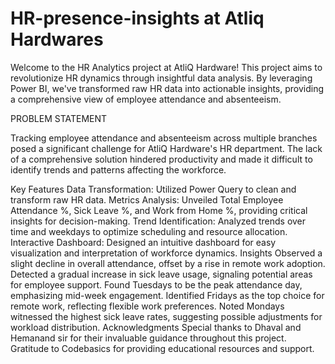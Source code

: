 # HR-presence-insights at Atliq Hardwares
Welcome to the HR Analytics project at AtliQ Hardware! This project aims to revolutionize HR dynamics through insightful data analysis. By leveraging Power BI, we've transformed raw HR data into actionable insights, providing a comprehensive view of employee attendance and absenteeism.

PROBLEM STATEMENT

Tracking employee attendance and absenteeism across multiple branches posed a significant challenge for AtliQ Hardware's HR department. The lack of a comprehensive solution hindered productivity and made it difficult to identify trends and patterns affecting the workforce.


Key Features
Data Transformation: Utilized Power Query to clean and transform raw HR data.
Metrics Analysis: Unveiled Total Employee Attendance %, Sick Leave %, and Work from Home %, providing critical insights for decision-making.
Trend Identification: Analyzed trends over time and weekdays to optimize scheduling and resource allocation.
Interactive Dashboard: Designed an intuitive dashboard for easy visualization and interpretation of workforce dynamics.
Insights
Observed a slight decline in overall attendance, offset by a rise in remote work adoption.
Detected a gradual increase in sick leave usage, signaling potential areas for employee support.
Found Tuesdays to be the peak attendance day, emphasizing mid-week engagement.
Identified Fridays as the top choice for remote work, reflecting flexible work preferences.
Noted Mondays witnessed the highest sick leave rates, suggesting possible adjustments for workload distribution.
Acknowledgments
Special thanks to Dhaval and Hemanand sir for their invaluable guidance throughout this project.
Gratitude to Codebasics for providing educational resources and support.

